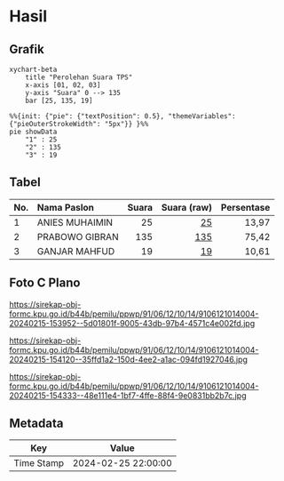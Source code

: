 # Hasil

## Grafik

```mermaid
xychart-beta
    title "Perolehan Suara TPS"
    x-axis [01, 02, 03]
    y-axis "Suara" 0 --> 135
    bar [25, 135, 19]
```

```mermaid
%%{init: {"pie": {"textPosition": 0.5}, "themeVariables": {"pieOuterStrokeWidth": "5px"}} }%%
pie showData
    "1" : 25
    "2" : 135
    "3" : 19
```

## Tabel

| No. | Nama Paslon    | Suara | Suara (raw) | Persentase |
|:--- |:-------------- | -----:| -----------:| ----------:|
| 1   | ANIES MUHAIMIN | 25    | [25][p-1]   | 13,97      |
| 2   | PRABOWO GIBRAN | 135   | [135][p-2]  | 75,42      |
| 3   | GANJAR MAHFUD  | 19    | [19][p-3]   | 10,61      |


[p-1]: https://github.com/gigit-pemilu/pemilu-2024-91-papua/blob/main/pilpres/hitung-suara/sub/91-papua/sub/06-biak-numfor/sub/12-samofa/sub/1014-anjareuw/sub/004-tps/sub/paslon-1.txt
[p-2]: https://github.com/gigit-pemilu/pemilu-2024-91-papua/blob/main/pilpres/hitung-suara/sub/91-papua/sub/06-biak-numfor/sub/12-samofa/sub/1014-anjareuw/sub/004-tps/sub/paslon-2.txt
[p-3]: https://github.com/gigit-pemilu/pemilu-2024-91-papua/blob/main/pilpres/hitung-suara/sub/91-papua/sub/06-biak-numfor/sub/12-samofa/sub/1014-anjareuw/sub/004-tps/sub/paslon-3.txt

## Foto C Plano

https://sirekap-obj-formc.kpu.go.id/b44b/pemilu/ppwp/91/06/12/10/14/9106121014004-20240215-153952--5d01801f-9005-43db-97b4-4571c4e002fd.jpg

https://sirekap-obj-formc.kpu.go.id/b44b/pemilu/ppwp/91/06/12/10/14/9106121014004-20240215-154120--35ffd1a2-150d-4ee2-a1ac-094fd1927046.jpg

https://sirekap-obj-formc.kpu.go.id/b44b/pemilu/ppwp/91/06/12/10/14/9106121014004-20240215-154333--48e111e4-1bf7-4ffe-88f4-9e0831bb2b7c.jpg


## Metadata

| Key        | Value               |
| ---------- | ------------------- |
| Time Stamp | 2024-02-25 22:00:00 |



